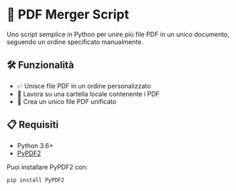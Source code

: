 # 📎 PDF Merger Script

Uno script semplice in Python per unire più file PDF in un unico documento, seguendo un ordine specificato manualmente.

## 🛠 Funzionalità

- ✅ Unisce file PDF in un ordine personalizzato
- 📂 Lavora su una cartella locale contenente i PDF
- 📄 Crea un unico file PDF unificato

## 📋 Requisiti

- Python 3.6+
- [PyPDF2](https://pypi.org/project/PyPDF2/)

Puoi installare PyPDF2 con:

```bash
pip install PyPDF2
